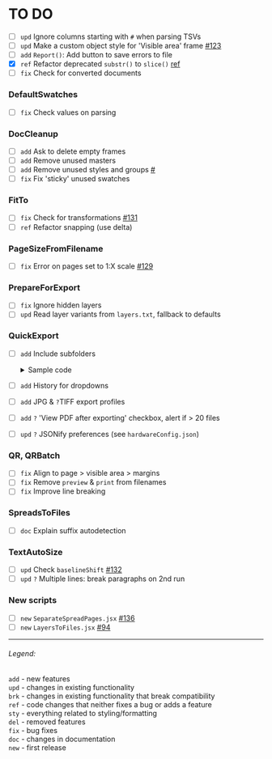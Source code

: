 # TO DO

- [ ] `upd` Ignore columns starting with `#` when parsing TSVs
- [ ] `upd` Make a custom object style for 'Visible area' frame [#123](https://github.com/pchiorean/Indentz/issues/123)
- [ ] `add` `Report()`: Add button to save errors to file
- [x] `ref` Refactor deprecated `substr()` to `slice()` [ref](https://masteringjs.io/tutorials/fundamentals/substring)
- [ ] `fix` Check for converted documents

### DefaultSwatches
- [ ] `fix` Check values on parsing

### DocCleanup
- [ ] `add` Ask to delete empty frames
- [ ] `add` Remove unused masters
- [ ] `add` Remove unused styles and groups [#](https://community.adobe.com/t5/indesign/delete-unused-paragraph-styles/m-p/1089672#M165331)
- [ ] `fix` Fix 'sticky' unused swatches

### FitTo
- [ ] `fix` Check for transformations [#131](https://github.com/pchiorean/Indentz/issues/131) <!-- ItemTransform = [1 0 0 1 0 0] -->
- [ ] `ref` Refactor snapping (use delta)

### PageSizeFromFilename
- [ ] `fix` Error on pages set to 1:X scale [#129](https://github.com/pchiorean/Indentz/issues/129)

### PrepareForExport
- [ ] `fix` Ignore hidden layers
- [ ] `upd` Read layer variants from `layers.txt`, fallback to defaults

### QuickExport
- [ ] `add` Include subfolders
    <details>
    <summary>Sample code</summary>

    ```jsx
    var files, folder = Folder.selectDialog("Select a folder with InDesign documents");
    if (folder != null) {
        files = GetFiles(folder);
        if (files.length > 0) alert("Found " + files.length + " InDesign documents")
        else alert("Found no InDesign documents");
    }

    function GetFiles(theFolder) {
        var files = [],
            fileList = theFolder.getFiles(),
            i, file;
        for (i = 0; i < fileList.length; i++) {
            file = fileList[i];
            if (file instanceof Folder) files = files.concat(GetFiles(file));
            else if (file instanceof File && file.name.match(/\.indd$/i)) files.push(file);
        }
        return files;
    }
    ```

    </details>
- [ ] `add` History for dropdowns
- [ ] `add` JPG & `?`TIFF export profiles
- [ ] `add` `?` 'View PDF after exporting' checkbox, alert if > 20 files
- [ ] `upd` `?` JSONify preferences (see `hardwareConfig.json`)

### QR, QRBatch
- [ ] `fix` Align to page > visible area > margins
- [ ] `fix` Remove `preview` & `print` from filenames
- [ ] `fix` Improve line breaking

### SpreadsToFiles
- [ ] `doc` Explain suffix autodetection

### TextAutoSize
- [ ] `upd` Check `baselineShift` [#132](https://github.com/pchiorean/Indentz/issues/132)
- [ ] `upd` `?` Multiple lines: break paragraphs on 2nd run

### New scripts
- [ ] `new` `SeparateSpreadPages.jsx` [#136](https://github.com/pchiorean/Indentz/issues/136)
- [ ] `new` `LayersToFiles.jsx` [#94](https://github.com/pchiorean/Indentz/issues/94)

---

###### Legend:

`add` - new features\
`upd` - changes in existing functionality\
`brk` - changes in existing functionality that break compatibility\
`ref` - code changes that neither fixes a bug or adds a feature\
`sty` - everything related to styling/formatting\
`del` - removed features\
`fix` - bug fixes\
`doc` - changes in documentation\
`new` - first release